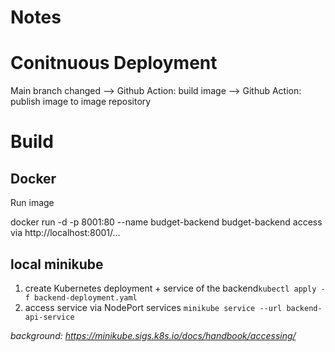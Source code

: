 # Notes

# Conitnuous Deployment

Main branch changed
--> Github Action: build image
--> Github Action: publish image to image repository

# Build

## Docker

Run image

 docker run -d -p 8001:80 --name budget-backend budget-backend
 access via http://localhost:8001/...

 ## local minikube

1. create Kubernetes deployment + service of the backend`kubectl apply -f backend-deployment.yaml` 
2. access service via NodePort services `minikube service --url backend-api-service`


*background: https://minikube.sigs.k8s.io/docs/handbook/accessing/*




